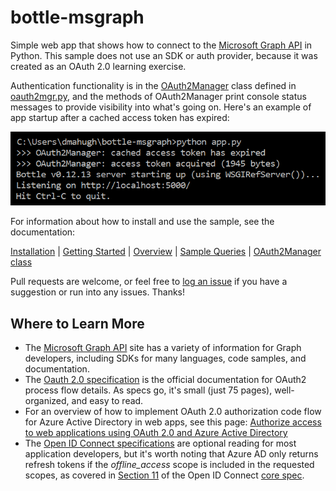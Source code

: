 # bottle-msgraph

Simple web app that shows how to connect to the [Microsoft Graph API](https://developer.microsoft.com/en-us/graph/) in Python. This sample does not use an SDK or auth provider, because it was created as an OAuth 2.0 learning exercise.

Authentication functionality is in the [OAuth2Manager](docs/OAuth2Manager) class defined in [oauth2mgr.py](https://github.com/dmahugh/bottle-msgraph/blob/master/oauth2mgr.py), and the methods of OAuth2Manager print console status messages to provide visibility into what's going on. Here's an example of app startup after a cached access token has expired:

![app startup screenshot](docs/images/appstartup.png)

For information about how to install and use the sample, see the documentation:

[Installation](docs/Installation) | [Getting Started](docs/GettingStarted) | [Overview](docs/Overview) | [Sample Queries](docs/SampleQueries) | [OAuth2Manager class](docs/OAuth2Manager)

Pull requests are welcome, or feel free to [log an issue](https://github.com/dmahugh/bottle-msgraph/issues)
if you have a suggestion or run into any issues. Thanks!

## Where to Learn More

* The [Microsoft Graph API](https://developer.microsoft.com/en-us/graph/) site has a variety of information for Graph developers, including SDKs for many languages, code samples, and documentation.
* The [Oauth 2.0 specification](http://www.rfc-editor.org/rfc/rfc6749.txt) is the official documentation for OAuth2 process flow details. As specs go, it's small (just 75 pages), well-organized, and easy to read. 
* For an overview of how to implement OAuth 2.0 authorization code flow for Azure Active Directory in web apps, see this page: [Authorize access to web applications using OAuth 2.0 and Azure Active Directory](https://docs.microsoft.com/en-us/azure/active-directory/develop/active-directory-protocols-oauth-code)
* The [Open ID Connect specifications](http://openid.net/connect/) are optional reading for most application developers, but it's worth noting that Azure AD only returns refresh tokens if the _offline_access_ scope is included in the requested scopes, as covered in [Section 11](http://openid.net/specs/openid-connect-core-1_0.html#OfflineAccess) of the Open ID Connect [core spec](http://openid.net/specs/openid-connect-core-1_0.html).
